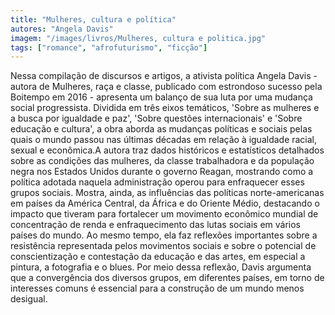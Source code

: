 ```yaml
---
title: "Mulheres, cultura e política"
autores: "Angela Davis"
imagem: "/images/livros/Mulheres, cultura e politica.jpg"
tags: ["romance", "afrofuturismo", "ficção"]
---
```


Nessa compilação de discursos e artigos, a ativista política Angela Davis - autora de Mulheres, raça e classe, publicado com estrondoso sucesso pela Boitempo em 2016 - apresenta um balanço de sua luta por uma mudança social progressista. Dividida em três eixos temáticos, 'Sobre as mulheres e a busca por igualdade e paz', 'Sobre questões internacionais' e 'Sobre educação e cultura', a obra aborda as mudanças políticas e sociais pelas quais o mundo passou nas últimas décadas em relação à igualdade racial, sexual e econômica.A autora traz dados históricos e estatísticos detalhados sobre as condições das mulheres, da classe trabalhadora e da população negra nos Estados Unidos durante o governo Reagan, mostrando como a política adotada naquela administração operou para enfraquecer esses grupos sociais. Mostra, ainda, as influências das políticas norte-americanas em países da América Central, da África e do Oriente Médio, destacando o impacto que tiveram para fortalecer um movimento econômico mundial de concentração de renda e enfraquecimento das lutas sociais em vários países do mundo. Ao mesmo tempo, ela faz reflexões importantes sobre a resistência representada pelos movimentos sociais e sobre o potencial de conscientização e contestação da educação e das artes, em especial a pintura, a fotografia e o blues. Por meio dessa reflexão, Davis argumenta que a convergência dos diversos grupos, em diferentes países, em torno de interesses comuns é essencial para a construção de um mundo menos desigual.
